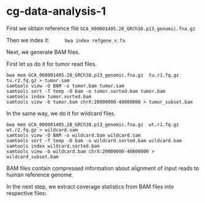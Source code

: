 # cg-data-analysis-1

First we obtain reference file `GCA_000001405.28_GRCh38.p13_genomic.fna.gz`

Then we index it:
  `  	bwa index refgene_x.fa`

Next, we generate BAM files.

First let us do it for tumor read files.

    bwa mem GCA_000001405.28_GRCh38.p13_genomic.fna.gz  tu.r1.fq.gz tu.r2.fq.gz > tumor.sam
    samtools view -O BAM -o tumor.bam tumor.sam
    samtools sort -T temp -O bam -o tumor.sorted.bam tumor.bam
    samtools index tumor.sorted.bam
    samtools view -b tumor.bam chrX:20000000-40000000 > tumor_subset.bam

In the same way, we do it for wildcard files.

    bwa mem GCA_000001405.28_GRCh38.p13_genomic.fna.gz  wt.r1.fq.gz wt.r2.fq.gz > wildcard.sam
    samtools view -O BAM -o wildcard.bam wildcard.sam
    samtools sort -T temp -O bam -o wildcard.sorted.bam wildcard.bam
    samtools index wildcard.sorted.bam
    samtools view -b wildcard.bam chrX:20000000-40000000 > wildcard_subset.bam
    
BAM files contain compressed information about alignment of input reads
to human reference genome. 

In the next step, we extract coverage statistics from BAM files into 
respective files:

    
    
